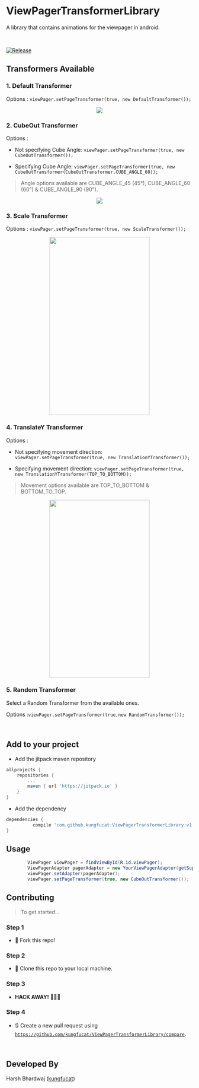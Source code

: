 # ViewPagerTransformerLibrary
A library that contains animations for the viewpager in android.

<br>

[![Release](https://jitpack.io/v/com.github.kungfucat/ViewPagerTransformerLibrary.svg)](https://jitpack.io/#com.github.kungfucat/ViewPagerTransformerLibrary)

## Transformers Available 

### 1. Default Transformer

Options : ```viewPager.setPageTransformer(true, new DefaultTransformer());```

<p align="center">
<img src="https://user-images.githubusercontent.com/20863182/39063239-fc26c966-44e7-11e8-8514-331f4ec06fd0.gif"/>
</p>


### 2. CubeOut Transformer

Options :

- Not specifying Cube Angle:  ```viewPager.setPageTransformer(true, new CubeOutTransformer());```

- Specifying Cube Angle:  ```viewPager.setPageTransformer(true, new CubeOutTransformer(CubeOutTransformer.CUBE_ANGLE_60));```

> Angle options available are CUBE_ANGLE_45 (45°), CUBE_ANGLE_60 (60°) & CUBE_ANGLE_90 (90°).

<p align="center">
<img src="https://user-images.githubusercontent.com/20863182/39063732-a1e8625a-44e9-11e8-9ed0-43785f1febef.gif"/>
</p>


### 3. Scale Transformer

Options : ```viewPager.setPageTransformer(true, new ScaleTransformer());```

<p align="center">
<img src="https://user-images.githubusercontent.com/20863182/39063845-f25f6dc8-44e9-11e8-9e51-e5e8549fcb28.gif" width="270" height="480"/>
</p>



### 4. TranslateY Transformer

Options : 
- Not specifying movement direction:  ```viewPager.setPageTransformer(true, new TranslationYTransformer());```

- Specifying movement direction:  ```viewPager.setPageTransformer(true, new TranslationYTransformer(TOP_TO_BOTTOM));```

> Movement options available are TOP_TO_BOTTOM & BOTTOM_TO_TOP.


<p align="center">
          <img src="https://user-images.githubusercontent.com/20863182/39064113-ec1262f8-44ea-11e8-9113-0c4cacefadca.gif" width="270" height="480"/>
</p>

### 5. Random Transformer

Select a Random Transformer from the available ones.

Options :```viewPager.setPageTransformer(true,new RandomTransformer());```

<br>

## Add to your project

- Add the jitpack maven repository
```groovy
allprojects {
    repositories {
        ...
        maven { url 'https://jitpack.io' }
    }
}
```

- Add the dependency

```groovy	
dependencies {
          compile 'com.github.kungfucat:ViewPagerTransformerLibrary:v1.0.0'
}
```

## Usage 
```java
        ViewPager viewPager = findViewById(R.id.viewPager);
        ViewPagerAdapter pagerAdapter = new YourViewPagerAdapter(getSupportFragmentManager());
        viewPager.setAdapter(pagerAdapter);
        viewPager.setPageTransformer(true, new CubeOutTransformer());
```

## Contributing

> To get started...

### Step 1

- 🍴 Fork this repo!

### Step 2

- 👯 Clone this repo to your local machine.

### Step 3

- **HACK AWAY!** 🔨🔨🔨

### Step 4

- 🔃 Create a new pull request using <a href="https://github.com/kungfucat/ViewPagerTransformerLibrary/compare" target="_blank">`https://github.com/kungfucat/ViewPagerTransformerLibrary/compare`</a>.

<br>

## Developed By

Harsh Bhardwaj ([kungfucat](https://github.com/kungfucat))
